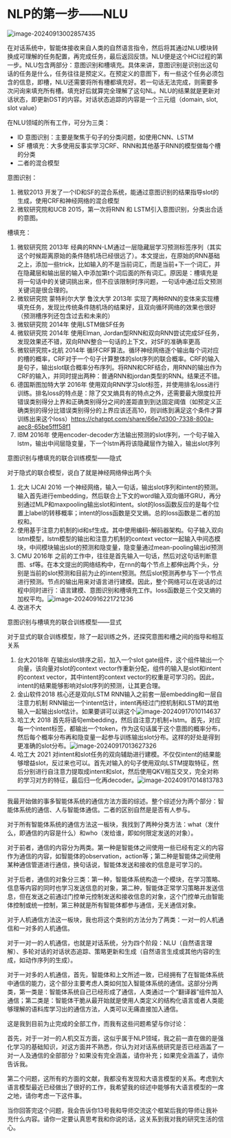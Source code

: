 # NLP的第一步——NLU

![image-20240913002857435](./NLU.assets/image-20240913002857435.png)

在对话系统中，智能体接收来自人类的自然语言指令，然后将其通过NLU模块转换成可理解的任务配置，再完成任务，最后返回反馈。NLU便是这个HCI过程的第一步。NLU包含两部分：意图识别和槽填充。具体来讲，意图识别是识别出这句话的任务是什么，任务往往是预定义。在预定义的意图下，有一些这个任务必须包含的信息，即槽，NLU还需要将所有槽都填充好。若一句话无法完成，则需要多次问询来填充所有槽。填充好后就算完全理解了这句NL。NLU的结果就是更新对话状态，即更新DST的内容。对话状态追踪的内容是一个三元组（domain, slot, slot value）

在NLU领域的所有工作，可分为三类：

+ ID 意图识别：主要是聚焦于句子的分类问题，如使用CNN、LSTM
+ SF 槽填充：大多使用反事实学习CRF、RNN和其他基于RNN的模型做每个槽的分类
+ 二者的混合模型

意图识别：

1. 微软2013 开发了一个ID和SF的混合系统，能通过意图识别的结果指导slot的生成，使用CRF和神经网络的混合模型
2. 微软研究院和UCB 2015，第一次将RNN 和 LSTM引入意图识别，分类出合适的意图。

槽填充：

1. 微软研究院 2013年 经典的RNN-LM通过一层隐藏层学习预测标签序列（其实这个时候距离原始的条件随机场已经很远了）。本文提出，在原始的RNN基础之上，添加一些trick，比如输入的不是当前词汇，而是当前+下一个词汇，并在隐藏层和输出层的输入中添加第t个词后面的所有词汇。原因是：槽填充是将一句话中的关键词挑出来，但不应该限制时序问题，一句话中通过后文预测关键词是很合理的。
2. 微软研究院 蒙特利尔大学 鲁汶大学 2013年 实现了两种RNN的变体来实现槽填充任务，发现比传统条件随机场的结果好，且双向循环网络的效果也很好（预测槽序列还包含过去和未来的）
3. 微软研究院 2014年 使用LSTM做SF任务
4. 微软研究院 2014年 使用Elman, Jordan型RNN和双向RNN尝试完成SF任务，发现效果还不错，双向RNN整合一句话的上下文，对SF的准确率更高
5. 微软研究院+北航 2014年 循环CRF算法。循环神经网络逐个输出每个词对应的槽的概率，CRF对于一个句子计算整体的slot序列的联合概率。CRF的输入是句子，输出slot联合概率分布序列。将RNN和CRF结合，用RNN的输出作为CRF的输入，并同时提出两种：普通RNN和jordan类型的RNN。结果还不错。
6. 德国斯图加特大学 2016年 使用双向RNN学习slot标签，并使用排名loss进行训练。排名loss的特点是：除了交叉熵具有的特点之外，还需要最大限度拉开错误类别得分上界和正确类别得分之间的差距直到到达固定阈值（如预定义正确类别的得分比错误类别得分的上界应该还高10，则训练到满足这个条件才算训练出来这个loss）https://chatgpt.com/share/66e7d300-7338-800a-aec8-65be5fff58f1
7. IBM 2016年 使用encoder-decoder方法输出预测的slot序列，一个句子输入lstm，输出中间层隐变量，下一个lstm再将该隐藏层作为输入，输出slot序列

意图识别与槽填充的联合训练模型——隐式

对于隐式的联合模型，说白了就是神经网络伸出两个头

1. 北大 IJCAI 2016 一个神经网络，输入一句话，输出slot序列和intent的预测。输入首先进行embedding，然后联合上下文的word输入双向循环GRU，再分别通过MLP和maxpooling输出slot和intent。slot的loss函数反应的是每个位置上label的转移概率；intent的loss函数是交叉熵。总的loss函数是二者的加权和。
2. 使用基于注意力机制的id和sf生成。其中使用编码-解码器架构。句子输入双向lstm模型，lstm模型的输出和注意力机制的context vector一起输入中间态模块，中间模块输出slot的预测和隐变量，隐变量通过mean-pooling输出id预测
3. CMU 2016年 之前的工作中，往往是首先输入一句话，然后对这句话判断意图、sf等。在本文提出的网络结构中，在rnn的每个节点上都伸出两个头，分别是当前的slot预测和目前为止的intent预测。然后slot预测再参与下一个节点进行预测。节点的输出用来对语言进行建模。因此，整个网络可以在说话的过程中同时进行：语言建模、意图识别和槽填充工作。loss函数是三个交叉熵的加权平均。![image-20240916221721236](./NLU.assets/image-20240916221721236.png)
4. 改进不大

意图识别与槽填充的联合训练模型——显式

对于显式的联合训练模型，除了一起训练之外，还探究意图和槽之间的指导和相互关系

1. 台大2018年 在输出slot排序之前，加入一个slot gate组件，这个组件输出一个向量，该向量对slot的context vector作重新分配，组件的输入是slot和intent的context vector，其中intent的context vector的权重是可学习的。因此，intent的结果能够影响对slot序列的预测，让其更合理。
2. 金山软件2018 核心还是双向LSTM RNN输入之前套一层embedding和一层自注意力机制 RNN输出一个intent估计，intent再经过门控机制和LSTM的其他输入一起输出slot估计。如果要讲可以讲这个![image-20240917010114637](./NLU.assets/image-20240917010114637.png)
3. 哈工大 2018 首先将语句embedding，然后自注意力机制+lstm。首先，对应每一个intent标签，都输出一个token，作为这句话属于这个意图的概率分布，然后每个概率分布再和隐变量一起参与训练输出slot分布。这样的好处是得到更准确的slot分布。![image-20240917013627326](./NLU.assets/image-20240917013627326.png)
4. 哈工大 2021 对intent和slot任务的双向辅助进行建模。不仅仅intent的结果能够增益slot，反过来也可以。首先对输入的句子使用双向LSTM提取特征，然后分别进行自注意力提取成intent和slot，然后使用QKV相互交叉，完全对称的学习对方的特征，最后归一化再decoder。![image-20240917014813783](./NLU.assets/image-20240917014813783.png)

---



我最开始做的事多智能体系统的通信方法方面的综述。整个综述分为两个部分：智能体系统的通信、人与智能体通信。二者的区别自然是是否有人参与。

对于所有智能体系统的通信方法这一板块，我找到了两种分类方法：what（发什么，即通信的内容是什么）和who（发给谁，即如何限定发送的对象）。

对于前者，通信的内容分为两类。第一种是智能体之间使用一些已经有定义的内容作为通信的内容，如智能体的observation，action等；第二种是智能体之间使用某种通信管道进行通信，换句话说，智能体发送和接收的信息是可学习的。

对于后者，通信的对象分三类：第一种，智能体系统构造一个模块，在学习策略、信息等内容的同时也学习发送信息的对象，第二种，智能体正常学习策略并发送信息，但在发送之前通过门控单元控制发送和接收信息的对象，这个门控单元由智能体控制或统一控制，第三种就是所有智能体都参与通信，无关通信对象。

对于人机通信方法这一板块，我也将这个类别的方法分为了两类：一对一的人机通信和一对多的人机通信。

对于一对一的人机通信，也就是对话系统，分为四个阶段：NLU（自然语言理解）、多轮对话的对话状态追踪、策略更新和生成（自然语言生成或其他内容的生成，如动作序列的生成）。

对于一对多的人机通信，首先，智能体和上文所述一致，已经拥有了在智能体系统中通信的能力，这个部分主要考虑人类如何加入智能体系统的通信。这部分分两类，第一类是：智能体系统自己已经形成了通信，人类通过一个“翻译器”组件加入通信；第二类是：智能体干脆从最开始就是使用人类定义的结构化语言或者人类能够理解的语料库学习出的通信方法，人类可以无痛直接加入通信。

这是我到目前为止完成的全部工作，而我有这些问题希望与你讨论：

首先，对于一对一的人机交互方面，这似乎属于NLP领域，我之前一直在做的是强化学习的基础知识，对这方面并不熟悉，你认为对对话系统研究是否已经涵盖了一对一人及通信的全部部分？如果没有完全涵盖，请你补充；如果完全涵盖了，请你告诉我。

第二个问题，这所有的方面的文献，我都没有发现和大语言模型的关系。考虑到大语言模型最近已经做出了很好的工作，我希望我的综述中能够有大语言模型的一席之地，请你考虑一下这件事。

当你回答完这个问题，我会告诉你13号我和导师交流这个框架后我的导师让我补充什么内容。请你一定要认真思考我和你说的话，这关系到我对我的研究生活的信心。
